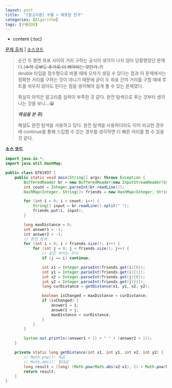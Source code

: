 ```yaml
---
layout: post
title:  "[알고리즘] 구름 > 애틋한 친구"
categories: [Algorithm]
tags: [구름EDU]
---
```


* content
{:toc}

[문제 출처](https://edu.goorm.io/learn/lecture/15551/%EB%A7%A4%EC%A3%BC-%EB%B0%B0%EC%86%A1%EB%B0%9B%EB%8A%94-%EC%95%8C%EA%B3%A0%EB%A6%AC%EC%A6%98-%ED%94%84%EB%A6%AC%EB%AF%B8%EC%97%84-%EC%95%8C%EA%B3%A0%EB%A6%AC%EC%A6%98-%EC%9C%84%ED%81%B4%EB%A6%AC-%EB%B9%84%ED%83%80%EC%95%8C%EA%B3%A0-%EC%8B%9C%EC%A6%8C2/lesson/761937/09%EC%9B%94-2%EC%A3%BC%EC%B0%A8-%EC%95%A0%ED%8B%8B%ED%95%9C-%EC%B9%9C%EA%B5%AC-1) | [소스코드](https://github.com/TaeHyungK/algorithm/blob/master/src/goorm/Q761937.java)

> 순간 두 평면 좌표 사이의 거리 구하는 공식이 생각이 나지 않아 당황했었던 문제다.(~~수학 공부도 추가로 더 해야되는 것인가..?~~)
> <br>double 타입을 정수형으로 바꿀 때에 오차가 생길 수 있다는 점과 이 문제에서는 정확한 거리를 구하는 것이 아니기 때문에 굳이 두 좌표 간의 거리를 구할 때에 루트를 씌우지 않아도 된다는 점을 생각해야 쉽게 풀 수 있는 문제였다.
> 
> 확실히 아직은 알고리즘 실력이 부족한 것 같다. 완전 탐색으로 푸는 것부터 생각나는 것을 보니...😭
>
> ***해설을 본 후)***
> 
> 해설도 완전 탐색을 사용하고 있다. 완전 탐색을 사용하더라도 이미 비교한 경우에 continue를 통해 스킵할 수 있는 경우를 생각하면 더 빠른 처리를 할 수 있을 것 같다.

**소스 코드**

```java
import java.io.*;
import java.util.HashMap;

public class Q761937 {
    public static void main(String[] args) throws Exception {
        BufferedReader br = new BufferedReader(new InputStreamReader(System.in));
        int count = Integer.parseInt(br.readLine());
        HashMap<Integer, String[]> friends = new HashMap<Integer, String[]>();

        for (int i = 0; i < count; i++) {
            String[] input = br.readLine().split(" ");
            friends.put(i, input);
        }

        long maxDistance = 0;
        int answer1 = -1;
        int answer2 = -1;
        // 완전 탐색
        for (int i = 0; i < friends.size(); i++) {
            for (int j = 0; j < friends.size(); j++) {
                // 같은 위치는 무시
                if (j == i) continue;

                int x1 = Integer.parseInt(friends.get(i)[0]);
                int y1 = Integer.parseInt(friends.get(i)[1]);
                int x2 = Integer.parseInt(friends.get(j)[0]);
                int y2 = Integer.parseInt(friends.get(j)[1]);
                long curDistance = getDistance(x1, y1, x2, y2);

                boolean isChanged = maxDistance < curDistance;
                if (isChanged) {
                    answer1 = i;
                    answer2 = j;
                    maxDistance = curDistance;
                }
            }
        }

        System.out.println((answer1 + 1) + " " + (answer2 + 1));
    }

    private static long getDistance(int x1, int y1, int x2, int y2) {
        // Math.pow(): 제곱
        // Math.abs(): 절대값
        long result = (long) (Math.pow(Math.abs(x2-x1), 2) + Math.pow(Math.abs(y2-y1), 2));
        return result;
    }
}
```
